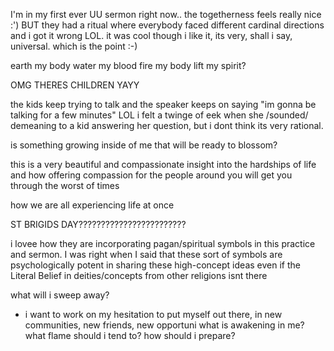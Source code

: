 I'm in my first ever UU sermon right now.. the togetherness feels really nice :') BUT they had a ritual where everybody faced different cardinal directions and i got it wrong LOL. it was cool though i like it, its very, shall i say, universal. which is the point :-)

earth my body
water my blood
fire my body
lift my spirit?

OMG THERES CHILDREN YAYY

the kids keep trying to talk and the speaker keeps on saying "im gonna be talking for a few minutes" LOL i felt a twinge of eek when she /sounded/ demeaning to a kid answering her question, but i dont think its very rational.

is something growing inside of me that will be ready to blossom?

this is a very beautiful and compassionate insight into the hardships of life and how offering compassion for the people around you will get you through the worst of times

how we are all experiencing life at once

ST BRIGIDS DAY????????????????????????

i lovee how they are incorporating pagan/spiritual symbols in this practice and sermon. I was right when I said that these sort of symbols are psychologically potent in sharing these high-concept ideas even if the Literal Belief in deities/concepts from other religions isnt there

what will i sweep away?
- i want to work on my hesitation to put myself out there, in new communities, new friends, new opportuni
what is awakening in me?
what flame should i tend to?
how should i prepare?